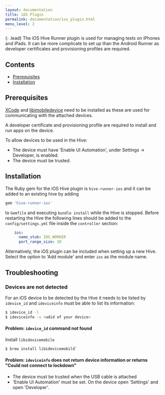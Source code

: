 ```yaml
---
layout: documentation
title: iOS Plugin
permalink: documentation/ios_plugin.html
menu_level: 2
---
```


{: .lead}
The iOS Hive Runner plugin is used for managing tests on iPhones and iPads. It can be more complicate to set up than the Android Runner as developer certificates and provisioning profiles are required.

## Contents
* [Prerequisites](#prerequisites)
* [Installation](#installation)

## Prerequisites

[XCode](https://developer.apple.com/xcode/) and [libimobiledevice](http://www.libimobiledevice.org/) need to be installed as these are used for communicating with the attached devices.

A developer certificate and provisioning profile are required to install and run apps on the device.

To allow devices to be used in the Hive:

* The device must have 'Enable UI Automation', under Settings -> Developer, is enabled.
* The device must be trusted.

## Installation

The Ruby gem for the iOS Hive plugin is `hive-runner-ios` and it can be added to an existing hive by adding

```ruby
gem 'hive-runner-ios'
```

to `Gemfile` and executing `bundle install` while the Hive is stopped. Before restarting the Hive the following lines should be added to the `config/settings.yml` file inside the `controller` section:

```yaml
    ios:
      name_stub: IOS_WORKER
      port_range_size: 10
```

Alternatively, the iOS plugin can be included when setting up a new Hive. Select the option to 'Add module' and enter `ios` as the module name.

## Troubleshooting

### Devices are not detected

For an iOS device to be detected by the Hive it needs to be listed by
`idevice_id` and `ideviceinfo` must be able to list its information:

```bash
$ idevice_id -l
$ ideviceinfo -u <udid of your device>
```

#### Problem: `idevice_id` command not found

Install `libidevicemobile`

```bash
$ brew install libidevicemobild`
```

#### Problem: `ideviceinfo` does not return device information or returns "Could not connect to lockdown"

* The device must be trusted when the USB cable is attached
* 'Enable UI Automation' must be set. On the device open 'Settings' and open 'Developer'.
